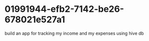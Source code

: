 # 01991944-efb2-7142-be26-678021e527a1
build an app for tracking my income and my expenses using hive db
